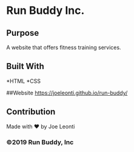 # Run Buddy Inc.

## Purpose
A website that offers fitness training services.

## Built With
*HTML
*CSS

##Website
https://joeleonti.github.io/run-buddy/

## Contribution
Made with ❤️ by Joe Leonti

### ©️2019 Run Buddy, Inc 
